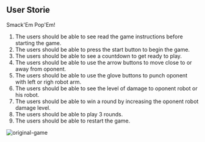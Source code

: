 ## User Storie

Smack'Em Pop'Em!

1. The users should be able to see read the game instructions before 	starting the game.
2. The users should be able to press the start button to begin the game.
4. The users should be able to see a countdown to get ready to play.
5. The users should be able to use the arrow buttons to move close to or away from oponent.
6. The users should be able to use the glove buttons to punch oponent with left or righ robot arm.
7. The users should be able to see the level of damage to oponent robot or his robot.
8. The users should be able to win a round by increasing the oponent robot damage level.
9. The users should be able to play 3 rounds.
10. The users should be able to restart the game.

![original-game](https://i.imgur.com/JYWS9g5.jpg)

